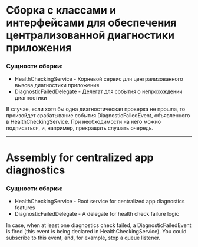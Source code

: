 # Сборка с классами и интерфейсами для обеспечения централизованной диагностики приложения

### Сущности сборки:
*  HealthCheckingService - Корневой сервис для централизованного вызова диагностики приложения
*  DiagnosticFailedDelegate - Делегат для события о непрохождении диагностики

В случае, если хотя бы одна диагностическая проверка не прошла, то произойдет срабатывание события DiagnosticFailedEvent, объявленного в HealthCheckingService. При необходимости на него можно подписаться, и, например, прекращать слушать очередь.

___

# Assembly for centralized app diagnostics

### Сущности сборки:
*  HealthCheckingService - Root service for centralized app diagnostics features
*  DiagnosticFailedDelegate - A delegate for health check failure logic

In case, when at least one diagnostics check failed, a DiagnosticFailedEvent is fired (this event is being declared in HealthCheckingService). You could subscribe to this event, and, for example, stop a queue listener.
